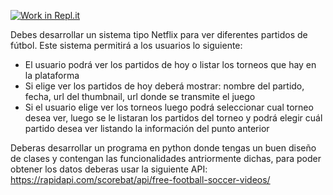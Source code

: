 [![Work in Repl.it](https://classroom.github.com/assets/work-in-replit-14baed9a392b3a25080506f3b7b6d57f295ec2978f6f33ec97e36a161684cbe9.svg)](https://classroom.github.com/online_ide?assignment_repo_id=4901655&assignment_repo_type=AssignmentRepo)

Debes desarrollar un sistema tipo Netflix para ver diferentes partidos de fútbol. Este sistema permitirá a los usuarios lo siguiente:

- El usuario podrá ver los partidos de hoy o listar los torneos que hay en la plataforma
- Si elige ver los partidos de hoy deberá mostrar: nombre del partido, fecha, url del thumbnail, url donde se transmite el juego
- Si el usuario elige ver los torneos luego podrá seleccionar cual torneo desea ver, luego se le listaran los partidos del torneo y podrá elegir cuál partido desea ver listando la información del punto anterior 

Deberas desarrollar un programa en python donde tengas un buen diseño de clases y contengan las funcionalidades antriormente dichas, para poder obtener los datos deberas usar la siguiente API: https://rapidapi.com/scorebat/api/free-football-soccer-videos/


